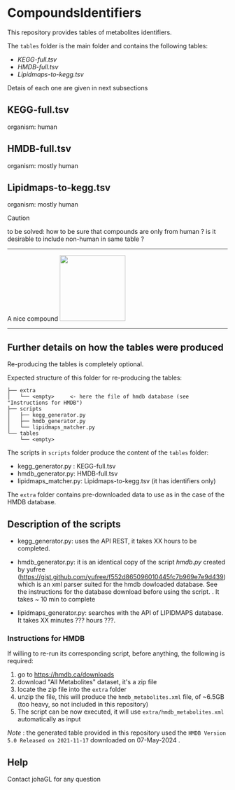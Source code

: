 # CompoundsIdentifiers

This repository provides tables of metabolites identifiers. 

The `tables` folder is the main folder and contains the following tables:

* *KEGG-full.tsv*
* *HMDB-full.tsv*
* *Lipidmaps-to-kegg.tsv*

Detais of each one are given in next subsections

## KEGG-full.tsv
organism: human

## HMDB-full.tsv
organism: mostly human

## Lipidmaps-to-kegg.tsv
 organism: mostly human
 

> [!CAUTION]
> to be solved:  how to be sure that compounds are only from human ?  is it desirable to include non-human in same table ? 

------
A nice compound
<img width="150" src="https://pubchem.ncbi.nlm.nih.gov/image/imgsrv.fcgi?cid=572215&t=l"/>

-------

Further details on  how the tables were produced
---

Re-producing the tables is completely optional. 

Expected structure of this folder for re-producing the tables:
```.
├── extra
│   └── <empty>     <- here the file of hmdb database (see "Instructions for HMDB")
├── scripts
│   ├── kegg_generator.py 
│   ├── hmdb_generator.py
│   └── lipidmaps_matcher.py
└── tables
    └── <empty>
```

The scripts in `scripts`  folder produce the content of the `tables` folder:

* kegg_generator.py : KEGG-full.tsv
* hmdb_generator.py: HMDB-full.tsv
* lipidmaps_matcher.py: Lipidmaps-to-kegg.tsv (it has identifiers only)

The `extra` folder contains pre-downloaded data to use as in the case of the HMDB database. 

## Description of the scripts

* kegg_generator.py: uses the API REST, it takes XX hours to be completed. 

* hmdb_generator.py: it is an identical copy of the script *hmdb.py* created by yufree (https://gist.github.com/yufree/f552d865096010445fc7b969e7e9d439) which is an xml parser suited for the hmdb dowloaded database. See the instructions for the database download before using the script. 
 . It takes ~ 10 min to complete

* lipidmaps_generator.py: searches with the API of LIPIDMAPS database. It takes XX minutes ??? hours ???.

### Instructions for HMDB

If willing to re-run its corresponding script, before anything, the following is required:

1. go to  https://hmdb.ca/downloads
2. download "All Metabolites" dataset, it's a zip file
3. locate the zip file into the `extra` folder
4. unzip the file, this will produce the `hmdb_metabolites.xml` file, of ~6.5GB (too heavy, so not included in this repository)
5. The script can be now executed, it will use `extra/hmdb_metabolites.xml` automatically as input 

*Note* : the generated table provided in this repository used the  `HMDB Version 5.0 Released on 2021-11-17` downloaded on 07-May-2024 .


## Help

Contact johaGL for any question

